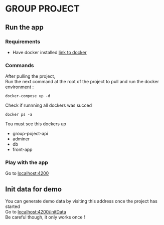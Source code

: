 # GROUP PROJECT

## Run the app
### Requirements
* Have docker installed [link to docker](https://www.docker.com/)
### Commands
After pulling the project,<br />
Run the next command at the root of the project to pull and run the docker environment :
``` console
docker-compose up -d 
```
Check if runnning all dockers was succed
```console
docker ps -a
```
Tou must see this dockers up
* group-poject-api
* adminer
* db
* front-app
### Play with the app 
Go to <a href="http://localhost:4200/" target="_blank">localhost:4200</a>


## Init data for demo
You can generate demo data by visiting this address once the project has started<br />
Go to <a href="http://localhost:4200/initData" target="_blank">localhost:4200/initData</a><br />
Be careful though, it only works once !


